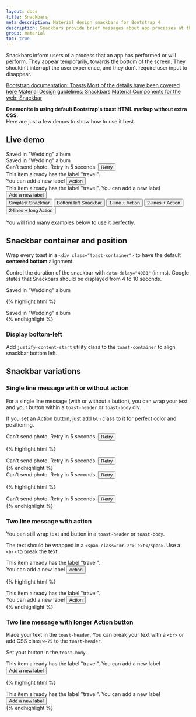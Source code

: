 ```yaml
---
layout: docs
title: Snackbars
meta_description: Material design snackbars for Bootstrap 4
description: Snackbars provide brief messages about app processes at the bottom of the screen.
group: material
toc: true
---
```


Snackbars inform users of a process that an app has performed or will perform. They appear temporarily, towards the bottom of the screen. They shouldn’t interrupt the user experience, and they don’t require user input to disappear.

<div class="list-group my-md-5">
    <a href="{{ site.baseurl }}/docs/{{ site.docs_version }}/components/toasts/" target="_blank" class="list-group-item list-group-item-action d-flex list-group-item-two-line font-weight-bold">
      <span class="list-group-item-icon lgi-icon-bs"></span>
      <span class="list-group-item-text">
        <span>Bootstrap documentation: Toasts</span>
        <span>Most of the details have been covered here</span>
      </span>
    </a>
    <a href="https://material.io/components/snackbars" target="_blank" class="list-group-item list-group-item-action d-flex font-weight-bold">
      <span class="list-group-item-icon lgi-icon-md"></span>
      Material Design guidelines: Snackbars</a>
    <a href="https://material-components.github.io/material-components-web-catalog/#/component/snackbar" target="_blank" class="list-group-item list-group-item-action d-flex font-weight-bold">
      <span class="list-group-item-icon lgi-icon-mdc"></span>
      Material Components for the web: Snackbar</a>
</div>

**Daemonite is using default Bootstrap's toast HTML markup without extra CSS**.  
Here are just a few demos to show how to use it best.

## Live demo

<div class="toast-container">
  <div class="toast" id="toast-demo1" role="alert" aria-live="assertive" aria-atomic="true" data-delay="4000">
    <div class="toast-header">
      Saved in "Wedding" album
    </div>
  </div>
</div>

<div class="toast-container justify-content-start">
  <div class="toast" id="toast-demo2" role="alert" aria-live="assertive" aria-atomic="true" data-delay="4000">
    <div class="toast-header">
      Saved in "Wedding" album
    </div>
  </div>
</div>

<div class="toast-container">
  <div class="toast" id="toast-demo3" role="alert" aria-live="assertive" aria-atomic="true" data-delay="10000">
    <div class="toast-header">
      Can't send photo. Retry in 5 seconds.
      <button type="button" class="btn">Retry</button>
    </div>
  </div>
</div>

<div class="toast-container">
  <div class="toast" id="toast-demo4" role="alert" aria-live="assertive" aria-atomic="true" data-delay="5000">
    <div class="toast-body">
      <span class="mr-2">This item already has the label "travel". <br>You can add a new label</span>
      <button type="button" class="btn">Action</button>
    </div>
  </div>
</div>

<div class="toast-container">
  <div class="toast" id="toast-demo5" role="alert" aria-live="assertive" aria-atomic="true" data-delay="7000">
    <div class="toast-header w-75">This item already has the label "travel". You can add a new label</div>
    <div class="toast-body">
      <button type="button" class="btn">Add a new label</button>
    </div>
  </div>
</div>

<div class="bd-example">
  <button type="button" class="btn btn-primary" id="toast-demo1-btn">
    Simplest Snackbar
  </button>
  <button type="button" class="btn btn-primary" id="toast-demo2-btn">
    Bottom left Snackbar
  </button>
  <button type="button" class="btn btn-primary" id="toast-demo3-btn">
    1-line + Action
  </button>
  <button type="button" class="btn btn-primary" id="toast-demo4-btn">
    2-lines + Action
  </button>
  <button type="button" class="btn btn-primary" id="toast-demo5-btn">
    2-lines + long Action
  </button>
</div>

You will find many examples below to use it perfectly.

## Snackbar container and position

Wrap every toast in a `<div class="toast-container">` to have the default **centered bottom** alignment.

Control the duration of the snackbar with `data-delay="4000"` (in ms). Google states that Snackbars should be displayed from 4 to 10 seconds.

<div class="bd-example bd-example-snackbars">
  <div class="toast" id="toast-example1" role="alert" aria-live="assertive" aria-atomic="true" data-delay="4000">
    <div class="toast-header">
      Saved in "Wedding" album
    </div>
  </div>
</div>

{% highlight html %}
<div class="toast-container">
  <div class="toast" id="toast-example1" role="alert" aria-live="assertive" aria-atomic="true" data-delay="4000">
    <div class="toast-header">
      Saved in "Wedding" album
    </div>
  </div>
</div>
{% endhighlight %}

### Display bottom-left

Add `justify-content-start` utility class to the `toast-container` to align snackbar bottom left.

## Snackbar variations

### Single line message with or without action

For a single line message (with or without a button), you can wrap your text and your button within a `toast-header` or `toast-body` div.

If you set an Action button, just add `btn` class to it for perfect color and positioning.

<div class="bd-example bd-example-snackbars">
  <div class="toast" id="toast-example2" role="alert" aria-live="assertive" aria-atomic="true" data-delay="10000">
    <div class="toast-header">
      Can't send photo. Retry in 5 seconds.
      <button type="button" class="btn">Retry</button>
    </div>
  </div>
</div>

{% highlight html %}
<div class="toast-container">
  <div class="toast" id="toast-example2" role="alert" aria-live="assertive" aria-atomic="true" data-delay="10000">
    <div class="toast-header">
      Can't send photo. Retry in 5 seconds.
      <button type="button" class="btn">Retry</button>
    </div>
  </div>
</div>
{% endhighlight %}

<div class="bd-example bd-example-snackbars">
  <div class="toast" id="toast-example3" role="alert" aria-live="assertive" aria-atomic="true" data-delay="10000">
    <div class="toast-body">
      Can't send photo. Retry in 5 seconds.
      <button type="button" class="btn">Retry</button>
    </div>
  </div>
</div>

{% highlight html %}
<div class="toast-container">
  <div class="toast" id="toast-example3" role="alert" aria-live="assertive" aria-atomic="true" data-delay="10000">
    <div class="toast-body">
      Can't send photo. Retry in 5 seconds.
      <button type="button" class="btn">Retry</button>
    </div>
  </div>
</div>
{% endhighlight %}

### Two line message with action

You can still wrap text and button in a `toast-header` or `toast-body`.

The text should be wrapped in a `<span class="mr-2">Text</span>`. Use a `<br>` to break the text.

<div class="bd-example bd-example-snackbars">
  <div class="toast" id="toast-example4" role="alert" aria-live="assertive" aria-atomic="true" data-delay="5000">
    <div class="toast-header">
      <span class="mr-2">This item already has the label "travel". <br>You can add a new label</span>
      <button type="button" class="btn">Action</button>
    </div>
  </div>
</div>

{% highlight html %}
<div class="toast-container">
  <div class="toast" id="toast-example4" role="alert" aria-live="assertive" aria-atomic="true" data-delay="5000">
    <div class="toast-body">
      <span class="mr-2">This item already has the label "travel". <br>You can add a new label</span>
      <button type="button" class="btn">Action</button>
    </div>
  </div>
</div>
{% endhighlight %}

### Two line message with longer Action button

Place your text in the `toast-header`. You can break your text with a `<br>` or add CSS class `w-75` to the `toast-header`.

Set your button in the `toast-body`.

<div class="bd-example bd-example-snackbars">
  <div class="toast" id="toast-example5" role="alert" aria-live="assertive" aria-atomic="true" data-delay="7000">
    <div class="toast-header w-75">This item already has the label "travel". You can add a new label</div>
    <div class="toast-body">
      <button type="button" class="btn">Add a new label</button>
    </div>
  </div>
</div>

{% highlight html %}
<div class="toast-container">
  <div class="toast" id="toast-example5" role="alert" aria-live="assertive" aria-atomic="true" data-delay="7000">
    <div class="toast-header w-75">This item already has the label "travel". You can add a new label</div>
    <div class="toast-body">
      <button type="button" class="btn">Add a new label</button>
    </div>
  </div>
</div>
{% endhighlight %}